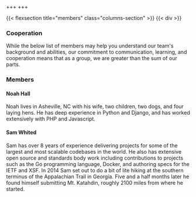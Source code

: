 +++
+++

{{< flexsection title="members" class="columns-section" >}}
{{< div >}}

### Cooperation

While the below list of members may help you understand our team's background
and abilities, our commitment to communication, learning, and cooperation means
that as a group, we are greater than the sum of our parts.

### Members

#### Noah Hall

Noah lives in Asheville, NC with his wife, two children, two dogs, and four
laying hens. He has deep experience in Python and Django, and has worked
extensively with PHP and Javascript.


#### Sam Whited

Sam has over 8 years of experience delivering projects for some of the largest
and most scalable codebases in the world.
He also has extensive open source and standards body work including
contributions to projects such as the Go programming language, Docker, and
authoring specs for the IETF and XSF.
In 2014 Sam set out to do a bit of lite hiking at the southern terminus of the
Appalachian Trail in Georgia.
Five and a half months later he found himself submitting Mt. Katahdin, roughly
2100 miles from where he started.
